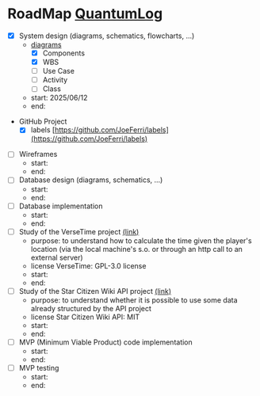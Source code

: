 # RoadMap [QuantumLog](https://github.com/JoeFerri/QuantumLog)

- [x] System design (diagrams, schematics, flowcharts, ...)
    - [diagrams](https://github.com/JoeFerri/QuantumLog/tree/main/out)
        - [x] Components
        - [x] WBS
        - [ ] Use Case
        - [ ] Activity
        - [ ] Class
    - start: 2025/06/12
    - end:
- GitHub Project
    - [x] labels [https://github.com/JoeFerri/labels](https://github.com/JoeFerri/labels)
- [ ] Wireframes
    - start:
    - end:
- [ ] Database design (diagrams, schematics, ...)
    - start:
    - end:
- [ ] Database implementation
    - start:
    - end:
- [ ] Study of the VerseTime project [(link)](https://github.com/dydrmr/VerseTime)
    - purpose: to understand how to calculate the time given the player's location
      (via the local machine's s.o. or through an http call to an external server)
    - license VerseTime: GPL-3.0 license
    - start:
    - end:
- [ ] Study of the Star Citizen Wiki API project [(link)](https://github.com/StarCitizenWiki/API)
    - purpose: to understand whether it is possible to use some data already structured by the API project
    - license Star Citizen Wiki API: MIT
    - start:
    - end:
- [ ] MVP (Minimum Viable Product) code implementation
    - start:
    - end:
- [ ] MVP testing
    - start:
    - end:
